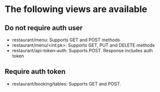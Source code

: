 # The following views are available

## Do not require auth user
- restaurant/menu: Supports GET and POST methods
- restaurant/menu/\<int:pk>: Supports GET, PUT and DELETE methods
- restaurant/api-token-auth: Supports POST. Response includes auth token
  
## Require auth token
- restaurant/booking/tables: Supports GET and POST.